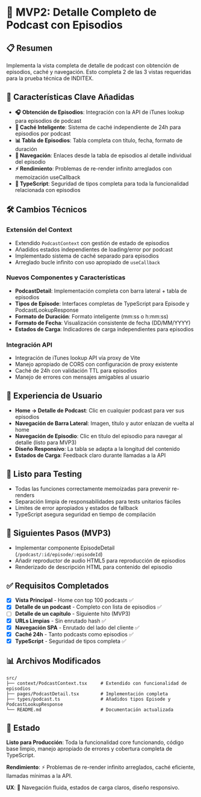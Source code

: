 # 🎵 MVP2: Detalle Completo de Podcast con Episodios

## 📋 Resumen

Implementa la vista completa de detalle de podcast con obtención de episodios, caché y navegación. Esto completa 2 de las 3 vistas requeridas para la prueba técnica de INDITEX.

## 🚀 Características Clave Añadidas

- **🎧 Obtención de Episodios**: Integración con la API de iTunes lookup para episodios de podcast
- **💾 Caché Inteligente**: Sistema de caché independiente de 24h para episodios por podcast
- **📊 Tabla de Episodios**: Tabla completa con título, fecha, formato de duración
- **🔗 Navegación**: Enlaces desde la tabla de episodios al detalle individual del episodio
- **⚡ Rendimiento**: Problemas de re-render infinito arreglados con memoización useCallback
- **🎯 TypeScript**: Seguridad de tipos completa para toda la funcionalidad relacionada con episodios

## 🛠 Cambios Técnicos

### Extensión del Context

- Extendido `PodcastContext` con gestión de estado de episodios
- Añadidos estados independientes de loading/error por podcast
- Implementado sistema de caché separado para episodios
- Arreglado bucle infinito con uso apropiado de `useCallback`

### Nuevos Componentes y Características

- **PodcastDetail**: Implementación completa con barra lateral + tabla de episodios
- **Tipos de Episode**: Interfaces completas de TypeScript para Episode y PodcastLookupResponse
- **Formato de Duración**: Formato inteligente (mm:ss o h:mm:ss)
- **Formato de Fecha**: Visualización consistente de fecha (DD/MM/YYYY)
- **Estados de Carga**: Indicadores de carga independientes para episodios

### Integración API

- Integración de iTunes lookup API vía proxy de Vite
- Manejo apropiado de CORS con configuración de proxy existente
- Caché de 24h con validación TTL para episodios
- Manejo de errores con mensajes amigables al usuario

## 📱 Experiencia de Usuario

- **Home → Detalle de Podcast**: Clic en cualquier podcast para ver sus episodios
- **Navegación de Barra Lateral**: Imagen, título y autor enlazan de vuelta al home
- **Navegación de Episodio**: Clic en título del episodio para navegar al detalle (listo para MVP3)
- **Diseño Responsivo**: La tabla se adapta a la longitud del contenido
- **Estados de Carga**: Feedback claro durante llamadas a la API

## 🧪 Listo para Testing

- Todas las funciones correctamente memoizadas para prevenir re-renders
- Separación limpia de responsabilidades para tests unitarios fáciles
- Límites de error apropiados y estados de fallback
- TypeScript asegura seguridad en tiempo de compilación

## 🎯 Siguientes Pasos (MVP3)

- Implementar componente EpisodeDetail (`/podcast/:id/episode/:episodeId`)
- Añadir reproductor de audio HTML5 para reproducción de episodios
- Renderizado de descripción HTML para contenido del episodio

## ✅ Requisitos Completados

- [x] **Vista Principal** - Home con top 100 podcasts ✅
- [x] **Detalle de un podcast** - Completo con lista de episodios ✅
- [ ] **Detalle de un capítulo** - Siguiente hito (MVP3)
- [x] **URLs Limpias** - Sin enrutado hash ✅
- [x] **Navegación SPA** - Enrutado del lado del cliente ✅
- [x] **Caché 24h** - Tanto podcasts como episodios ✅
- [x] **TypeScript** - Seguridad de tipos completa ✅

## 📊 Archivos Modificados

```
src/
├── context/PodcastContext.tsx     # Extendido con funcionalidad de episodios
├── pages/PodcastDetail.tsx        # Implementación completa
├── types/podcast.ts               # Añadidos tipos Episode y PodcastLookupResponse
└── README.md                      # Documentación actualizada
```

## 🚦 Estado

**Listo para Producción**: Toda la funcionalidad core funcionando, código base limpio, manejo apropiado de errores y cobertura completa de TypeScript.

**Rendimiento**: ⚡ Problemas de re-render infinito arreglados, caché eficiente, llamadas mínimas a la API.

**UX**: 🎨 Navegación fluida, estados de carga claros, diseño responsivo.
